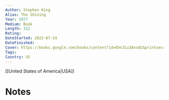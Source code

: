 ```yaml
---
Author: Stephen King
Alias: The Shining
Year: 1977
Medium: Book
Length: 312 
Rating: 
DateStarted: 2022-07-24
DateFinished: 
Cover: https://books.google.com/books/content?id=8VnJLu3AvvQC&printsec=frontcover&img=1&zoom=1&edge=curl&source=gbs_api
Tags: 
Country: US
---
```

[[United States of America|USA]]
# Notes